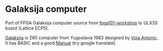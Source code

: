 # Galaksija computer

Port of FPGA Galaksija computer source
from [fpga101-workshop](https://github.com/mmicko/fpga101-workshop) to
ULX3S board (Lattice ECP5).

[Galaksija](https://en.wikipedia.org/wiki/Galaksija_(computer)) is Z80 computer from
Yugoslavia 1983 designed by [Voja Antonic](https://en.wikipedia.org/wiki/Voja_Antoni%C4%87).
It has BASIC and a good [Manual](https://www.dejanristanovic.com/rac1/rac1umet.htm)
(try google translate).
